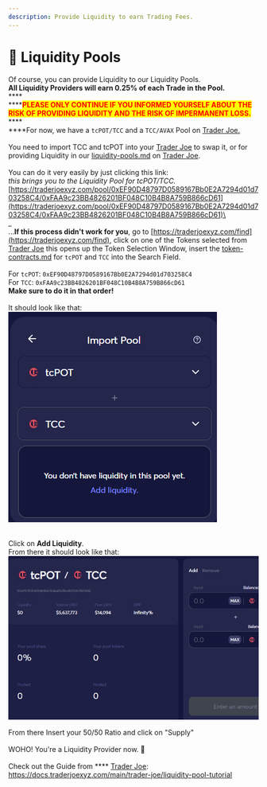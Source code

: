 ```yaml
---
description: Provide Liquidity to earn Trading Fees.
---
```


# 🌊 Liquidity Pools

Of course, you can provide Liquidity to our Liquidity Pools.\
**All Liquidity Providers will earn 0.25% of each Trade in the Pool.**\
****\
****<mark style="color:red;">**PLEASE ONLY CONTINUE IF YOU INFORMED YOURSELF ABOUT THE RISK OF PROVIDING LIQUIDITY AND THE RISK OF IMPERMANENT LOSS.**</mark>\
****\
****For now, we have a `tcPOT/TCC` and a `TCC/AVAX` Pool on [Trader Joe.](https://traderjoexyz.com/home#/)\
\
You need to import TCC and tcPOT into your [Trader Joe](https://traderjoexyz.com/home#/) to swap it, or for providing Liquidity in our [liquidity-pools.md](liquidity-pools.md "mention") on [Trader Joe](https://traderjoexyz.com/home#/).\
\
You can do it very easily by just clicking this link:\
_this brings you to the Liquidity Pool for tcPOT/TCC._\
[https://traderjoexyz.com/pool/0xEF90D48797D0589167Bb0E2A7294d01d703258C4/0xFAA9c23BB4826201BF048C10B4B8A759B866cD61](https://traderjoexyz.com/pool/0xEF90D48797D0589167Bb0E2A7294d01d703258C4/0xFAA9c23BB4826201BF048C10B4B8A759B866cD61)\
\
\_\
...**If this process didn't work for you**, go to [https://traderjoexyz.com/find](https://traderjoexyz.com/find), click on one of the Tokens selected from [Trader Joe](https://traderjoexyz.com/home#/) this opens up the Token Selection Window, insert the [token-contracts.md](../about-us/token-contracts.md "mention") for `tcPOT` and `TCC` into the Search Field. \
\
For `tcPOT`: `0xEF90D48797D0589167Bb0E2A7294d01d703258C4`\
For `TCC`: `0xFAA9c23BB4826201BF048C10B4B8A759B866cD61`\
**Make sure to do it in that order!**\
\
It should look like that:\
<img src="../.gitbook/assets/image (3).png" alt="" data-size="original">

\
Click on **Add Liquidity**.\
From there it should look like that:\
<img src="../.gitbook/assets/image (4) (1).png" alt="" data-size="original">

From there Insert your 50/50 Ratio and click on "Supply"\
\
WOHO! You're a Liquidity Provider now. 🎉\
\
Check out the Guide from **** [Trader Joe](https://traderjoexyz.com/home#/): \
[https://docs.traderjoexyz.com/main/trader-joe/liquidity-pool-tutorial ](https://docs.traderjoexyz.com/main/trader-joe/liquidity-pool-tutorial)
